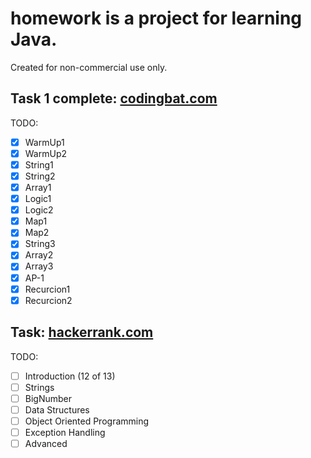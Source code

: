 # **homework** is a project for learning Java.

Created for non-commercial use only.

## Task 1 complete: [codingbat.com](http://codingbat.com/done?user=evgeniy.krysenko@yandex.ru&tag=4886278468)

TODO:
* [X] WarmUp1
* [X] WarmUp2
* [X] String1
* [X] String2
* [X] Array1
* [X] Logic1
* [X] Logic2
* [X] Map1
* [X] Map2
* [X] String3
* [X] Array2
* [X] Array3
* [X] AP-1
* [X] Recurcion1
* [X] Recurcion2

## Task: [hackerrank.com](https://www.hackerrank.com/domains/java/java-introduction/1)
 
TODO:
* [ ] Introduction (12 of 13)
* [ ] Strings
* [ ] BigNumber
* [ ] Data Structures
* [ ] Object Oriented Programming
* [ ] Exception Handling
* [ ] Advanced
